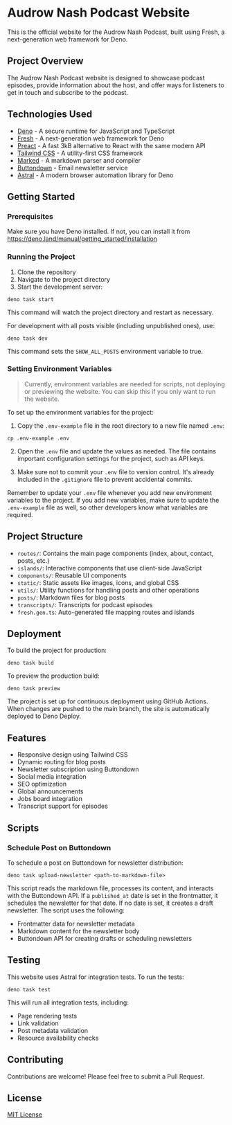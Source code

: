 # Audrow Nash Podcast Website

This is the official website for the Audrow Nash Podcast, built using Fresh, a
next-generation web framework for Deno.

## Project Overview

The Audrow Nash Podcast website is designed to showcase podcast episodes,
provide information about the host, and offer ways for listeners to get in touch
and subscribe to the podcast.

## Technologies Used

- [Deno](https://deno.land/) - A secure runtime for JavaScript and TypeScript
- [Fresh](https://fresh.deno.dev/) - A next-generation web framework for Deno
- [Preact](https://preactjs.com/) - A fast 3kB alternative to React with the
  same modern API
- [Tailwind CSS](https://tailwindcss.com/) - A utility-first CSS framework
- [Marked](https://marked.js.org/) - A markdown parser and compiler
- [Buttondown](https://buttondown.email/) - Email newsletter service
- [Astral](https://astral.sh/) - A modern browser automation library for Deno

## Getting Started

### Prerequisites

Make sure you have Deno installed. If not, you can install it from
https://deno.land/manual/getting_started/installation

### Running the Project

1. Clone the repository
2. Navigate to the project directory
3. Start the development server:

```
deno task start
```

This command will watch the project directory and restart as necessary.

For development with all posts visible (including unpublished ones), use:

```
deno task dev
```

This command sets the `SHOW_ALL_POSTS` environment variable to true.

### Setting Environment Variables

> Currently, environment variables are needed for scripts, not deploying or
> previewing the website. You can skip this if you only want to run the website.

To set up the environment variables for the project:

1. Copy the `.env-example` file in the root directory to a new file named
   `.env`:

```
cp .env-example .env
```

2. Open the `.env` file and update the values as needed. The file contains
   important configuration settings for the project, such as API keys.

3. Make sure not to commit your `.env` file to version control. It's already
   included in the `.gitignore` file to prevent accidental commits.

Remember to update your `.env` file whenever you add new environment variables
to the project. If you add new variables, make sure to update the `.env-example`
file as well, so other developers know what variables are required.

## Project Structure

- `routes/`: Contains the main page components (index, about, contact, posts,
  etc.)
- `islands/`: Interactive components that use client-side JavaScript
- `components/`: Reusable UI components
- `static/`: Static assets like images, icons, and global CSS
- `utils/`: Utility functions for handling posts and other operations
- `posts/`: Markdown files for blog posts
- `transcripts/`: Transcripts for podcast episodes
- `fresh.gen.ts`: Auto-generated file mapping routes and islands

## Deployment

To build the project for production:

```
deno task build
```

To preview the production build:

```
deno task preview
```

The project is set up for continuous deployment using GitHub Actions. When
changes are pushed to the main branch, the site is automatically deployed to
Deno Deploy.

## Features

- Responsive design using Tailwind CSS
- Dynamic routing for blog posts
- Newsletter subscription using Buttondown
- Social media integration
- SEO optimization
- Global announcements
- Jobs board integration
- Transcript support for episodes

## Scripts

### Schedule Post on Buttondown

To schedule a post on Buttondown for newsletter distribution:

```
deno task upload-newsletter <path-to-markdown-file>
```

This script reads the markdown file, processes its content, and interacts with
the Buttondown API. If a `published_at` date is set in the frontmatter, it
schedules the newsletter for that date. If no date is set, it creates a draft
newsletter. The script uses the following:

- Frontmatter data for newsletter metadata
- Markdown content for the newsletter body
- Buttondown API for creating drafts or scheduling newsletters

## Testing

This website uses Astral for integration tests. To run the tests:

```
deno task test
```

This will run all integration tests, including:

- Page rendering tests
- Link validation
- Post metadata validation
- Resource availability checks

## Contributing

Contributions are welcome! Please feel free to submit a Pull Request.

## License

[MIT License](LICENSE)
